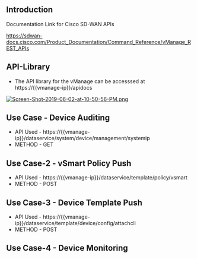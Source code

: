 
## Introduction

Documentation Link for Cisco SD-WAN APIs

https://sdwan-docs.cisco.com/Product_Documentation/Command_Reference/vManage_REST_APIs

## API-Library

- The API library for the vManage can be accesssed at ht<span>tps://{{vmanage-ip}}/apidocs
  
 
  
[![Screen-Shot-2019-06-02-at-10-50-56-PM.png](https://i.postimg.cc/PqhcfRts/Screen-Shot-2019-06-02-at-10-50-56-PM.png)](https://postimg.cc/RWsGXG6X)

## Use Case -  Device Auditing

- API Used - ht<span>tps://{{vmanage-ip}}/dataservice/system/device/management/systemip
- METHOD - GET 


## Use Case-2 - vSmart Policy Push


- API Used  - ht<span>tps://{{vmanage-ip}}/dataservice/template/policy/vsmart
- METHOD - POST



## Use Case-3 - Device Template Push

- API Used - ht<span>tps://{{vmanage-ip}}/dataservice/template/device/config/attachcli
- METHOD - POST


## Use Case-4 - Device Monitoring






